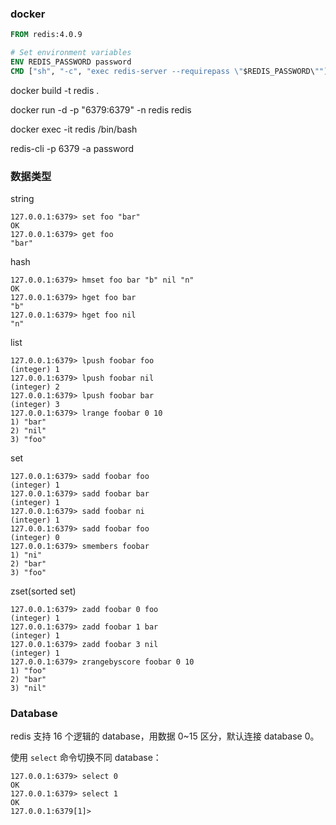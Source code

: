 ### docker

``` dockerfile
FROM redis:4.0.9

# Set environment variables
ENV REDIS_PASSWORD password
CMD ["sh", "-c", "exec redis-server --requirepass \"$REDIS_PASSWORD\""]
```


docker build -t redis .

docker run -d -p "6379:6379" -n redis redis

docker exec -it redis /bin/bash

redis-cli -p 6379 -a password

### 数据类型

string

    127.0.0.1:6379> set foo "bar"
    OK
    127.0.0.1:6379> get foo
    "bar"

hash

    127.0.0.1:6379> hmset foo bar "b" nil "n"
    OK
    127.0.0.1:6379> hget foo bar
    "b"
    127.0.0.1:6379> hget foo nil
    "n"

list

    127.0.0.1:6379> lpush foobar foo
    (integer) 1
    127.0.0.1:6379> lpush foobar nil
    (integer) 2
    127.0.0.1:6379> lpush foobar bar
    (integer) 3
    127.0.0.1:6379> lrange foobar 0 10
    1) "bar"
    2) "nil"
    3) "foo"

set

    127.0.0.1:6379> sadd foobar foo
    (integer) 1
    127.0.0.1:6379> sadd foobar bar
    (integer) 1
    127.0.0.1:6379> sadd foobar ni
    (integer) 1
    127.0.0.1:6379> sadd foobar foo
    (integer) 0
    127.0.0.1:6379> smembers foobar
    1) "ni"
    2) "bar"
    3) "foo"

zset(sorted set)

    127.0.0.1:6379> zadd foobar 0 foo
    (integer) 1
    127.0.0.1:6379> zadd foobar 1 bar
    (integer) 1
    127.0.0.1:6379> zadd foobar 3 nil
    (integer) 1
    127.0.0.1:6379> zrangebyscore foobar 0 10
    1) "foo"
    2) "bar"
    3) "nil"

### Database

redis 支持 16 个逻辑的 database，用数据 0~15 区分，默认连接 database 0。

使用 `select` 命令切换不同 database：

    127.0.0.1:6379> select 0
    OK
    127.0.0.1:6379> select 1
    OK
    127.0.0.1:6379[1]>

